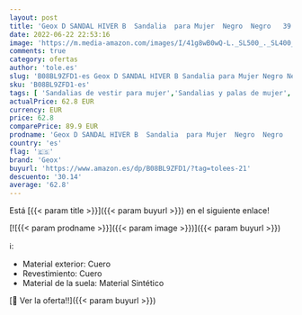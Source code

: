 ```yaml
---
layout: post
title: 'Geox D SANDAL HIVER B  Sandalia  para Mujer  Negro  Negro   39 EU'
date: 2022-06-22 22:53:16
image: 'https://m.media-amazon.com/images/I/41g8wB0wQ-L._SL500_._SL400_.jpg'
comments: true
category: ofertas
author: 'tole.es'
slug: 'B08BL9ZFD1-es Geox D SANDAL HIVER B Sandalia para Mujer Negro Negro 39 EU'
sku: 'B08BL9ZFD1-es'
tags: [ 'Sandalias de vestir para mujer','Sandalias y palas de mujer','Zapatos','Zapatos para mujer','Zapatos y complementos','geox','sandalia','🇪🇸', ]
actualPrice: 62.8 EUR
currency: EUR
price: 62.8
comparePrice: 89.9 EUR
prodname: 'Geox D SANDAL HIVER B  Sandalia  para Mujer  Negro  Negro   39 EU'
country: 'es'
flag: '🇪🇸'
brand: 'Geox'
buyurl: 'https://www.amazon.es/dp/B08BL9ZFD1/?tag=tolees-21'
descuento: '30.14'
average: '62.8'
---
```


Está [{{< param title >}}]({{< param buyurl >}}) en el siguiente enlace!

[![{{< param prodname >}}]({{< param image >}})]({{< param buyurl >}})

ℹ️:

- Material exterior: Cuero
- Revestimiento: Cuero
- Material de la suela: Material Sintético

[🛒 Ver la oferta!!]({{< param buyurl >}})
